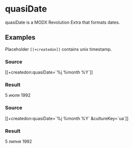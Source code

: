 # quasiDate
quasiDate is a MODX Revolution Extra that formats dates.

## Examples ##
Placeholder `[[+createdon]]` contains unix timestamp.

### Source ###
[[+createdon:quasiDate=\`%j %month %Y\`]]
### Result ###
5 июля 1992

### Source ###
[[+createdon:quasiDate=\`%j %month %Y\` &cultureKey=\`ua\`]]
### Result ###
5 липня 1992
